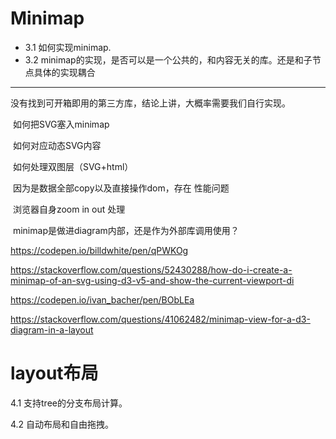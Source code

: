 # Minimap 

- 3.1 如何实现minimap. 
- 3.2 minimap的实现，是否可以是一个公共的，和内容无关的库。还是和子节点具体的实现耦合

------

没有找到可开箱即用的第三方库，结论上讲，大概率需要我们自行实现。





​	如何把SVG塞入minimap

​	如何对应动态SVG内容

​	如何处理双图层（SVG+html）

​    因为是数据全部copy以及直接操作dom，存在 性能问题

​    浏览器自身zoom in out 处理

​	minimap是做进diagram内部，还是作为外部库调用使用？

 

https://codepen.io/billdwhite/pen/qPWKOg

https://stackoverflow.com/questions/52430288/how-do-i-create-a-minimap-of-an-svg-using-d3-v5-and-show-the-current-viewport-di

https://codepen.io/ivan_bacher/pen/BObLEa

https://stackoverflow.com/questions/41062482/minimap-view-for-a-d3-diagram-in-a-layout



# layout布局

4.1 支持tree的分支布局计算。

4.2 自动布局和自由拖拽。